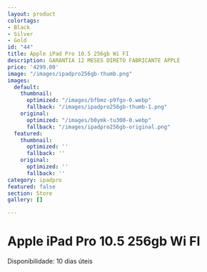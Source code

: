 ```yaml
---
layout: product
colortags:
- Black
- Silver
- Gold
id: "44"
title: Apple iPad Pro 10.5 256gb Wi FI
description: GARANTIA 12 MESES DIRETO FABRICANTE APPLE
price: '4299.00'
image: "/images/ipadpro256gb-thumb.png"
images:
  default:
    thumbnail:
      optimized: "/images/bfbmz-p9fgo-0.webp"
      fallback: "/images/ipadpro256gb-thumb-1.png"
    original:
      optimized: "/images/b0ymk-tu300-0.webp"
      fallback: "/images/ipadpro256gb-original.png"
  featured:
    thumbnail:
      optimized: ''
      fallback: ''
    original:
      optimized: ''
      fallback: ''
category: ipadpro
featured: false
section: Store
gallery: []

---
```

# Apple iPad Pro 10.5 256gb Wi FI

Disponibilidade: 10 dias úteis